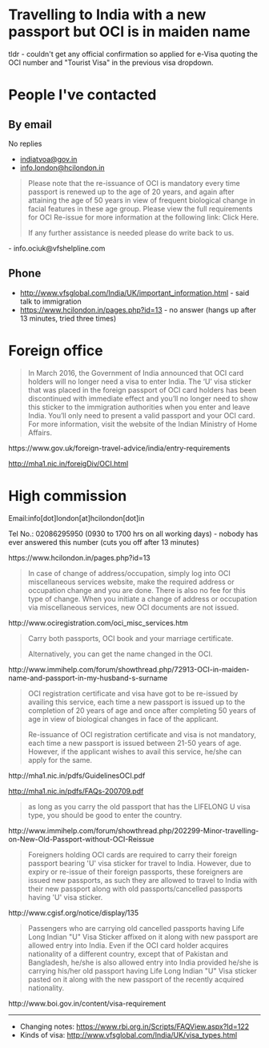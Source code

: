 # Travelling to India with a new passport but OCI is in maiden name

tldr - couldn't get any official confirmation so applied for e-Visa quoting the OCI number and "Tourist Visa" in the previous visa dropdown.

# People I've contacted

## By email
No replies
- indiatvoa@gov.in
- info.london@hcilondon.in

<blockquote>
Please note that the re-issuance of OCI is mandatory every time passport is renewed up to the age of 20 years, and again after attaining the age of 50 years in view of frequent biological change in facial features in these age group. Please view the full requirements for OCI Re-issue for more information at the following link: Click Here.
 
If any further assistance is needed please do write back to us.
</blockquote>
- info.ociuk@vfshelpline.com

## Phone
- http://www.vfsglobal.com/India/UK/important_information.html - said talk to immigration
- https://www.hcilondon.in/pages.php?id=13 - no answer (hangs up after 13 minutes, tried three times)

# Foreign office
<blockquote>
In March 2016, the Government of India announced that OCI card holders will no longer need a visa to enter India. The ‘U’ visa sticker that was placed in the foreign passport of OCI card holders has been discontinued with immediate effect and you’ll no longer need to show this sticker to the immigration authorities when you enter and leave India. You’ll only need to present a valid passport and your OCI card. For more information, visit the website of the Indian Ministry of Home Affairs. 
</blockquote>
https://www.gov.uk/foreign-travel-advice/india/entry-requirements

http://mha1.nic.in/foreigDiv/OCI.html

# High commission
Email:info[dot]london[at]hcilondon[dot]in

Tel No.: 02086295950 (0930 to 1700 hrs on all working days) - nobody has ever answered this number (cuts you off after 13 minutes)
</blockquote>
https://www.hcilondon.in/pages.php?id=13

<blockquote>
In case of change of address/occupation, simply log into OCI miscellaneous services website, make the required address or occupation change and you are done. There is also no fee for this type of change. When you initiate a change of address or occupation via miscellaneous services, new OCI documents are not issued. 
</blockquote>
http://www.ociregistration.com/oci_misc_services.htm

<blockquote>
Carry both passports, OCI book and your marriage certificate.

Alternatively, you can get the name changed in the OCI. 
</blockquote>
http://www.immihelp.com/forum/showthread.php/72913-OCI-in-maiden-name-and-passport-in-my-husband-s-surname

<blockquote>
OCI registration certificate and visa have got to be re-issued by availing this service, each time a new passport is issued up to the completion of 20 years of age and once after completing 50 years of age in view of biological changes in face of the applicant.
 
Re-issuance of OCI registration certificate and visa is not mandatory, each time a new passport is issued between 21-50 years of age. However, if the applicant wishes to avail this service, he/she can apply for the same.
</blockquote>
http://mha1.nic.in/pdfs/GuidelinesOCI.pdf

http://mha1.nic.in/pdfs/FAQs-200709.pdf
 
<blockquote>
as long as you carry the old passport that has the LIFELONG U visa type, you should be good to enter the country.
</blockquote>
http://www.immihelp.com/forum/showthread.php/202299-Minor-travelling-on-New-Old-Passport-without-OCI-Reissue
 
<blockquote>
Foreigners holding OCI cards are required to carry their foreign passport bearing 'U' visa sticker for travel to India. However, due to expiry or re-issue of their foreign passports, these foreigners are issued new passports, as such they are allowed to travel to India with their new passport along with old passports/cancelled passports having 'U' visa sticker.
</blockquote>
http://www.cgisf.org/notice/display/135
 
<blockquote>
Passengers who are carrying old cancelled passports having Life Long Indian "U" Visa Sticker affixed on it along with new passport are allowed entry into India.
Even if the OCI card holder acquires nationality of a different country, except that of Pakistan and Bangladesh, he/she is also allowed entry into India provided he/she is carrying his/her old passport having Life Long Indian "U" Visa sticker pasted on it along with the new passport of the recently acquired nationality. 
</blockquote>
http://www.boi.gov.in/content/visa-requirement

---

- Changing notes: https://www.rbi.org.in/Scripts/FAQView.aspx?Id=122
- Kinds of visa: http://www.vfsglobal.com/India/UK/visa_types.html

